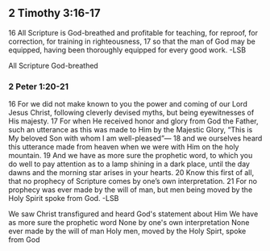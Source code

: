 ## 2 Timothy 3:16-17
16 All Scripture is God-breathed and profitable for teaching, for reproof, for correction, for training in righteousness, 17 so that the man of God may be equipped, having been thoroughly equipped for every good work.
-LSB

All
Scripture
God-breathed

### 2 Peter 1:20-21
16 For we did not make known to you the power and coming of our Lord Jesus Christ, following cleverly devised myths, but being eyewitnesses of His majesty. 17 For when He received honor and glory from God the Father, such an utterance as this was made to Him by the Majestic Glory, “This is My beloved Son with whom I am well-pleased”⁠— 18 and we ourselves heard this utterance made from heaven when we were with Him on the holy mountain. 19 And we have as more sure the prophetic word, to which you do well to pay attention as to a lamp shining in a dark place, until the day dawns and the morning star arises in your hearts. 20 Know this first of all, that no prophecy of Scripture comes by one’s own interpretation. 21 For no prophecy was ever made by the will of man, but men being moved by the Holy Spirit spoke from God.
-LSB

We saw Christ transfigured and heard God's statement about Him
We have as more sure the prophetic word
None by one's own interpretation
None ever made by the will of man
Holy men, moved by the Holy Spirt, spoke from God



